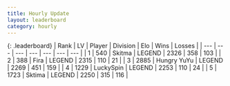 ```yaml
---
title: Hourly Update
layout: leaderboard
category: hourly
---
```


{: .leaderboard}
| Rank | LV | Player | Division | Elo | Wins | Losses |
| --- | --- | --- | --- | --- | --- | --- |
| <span data-change="0">1</span> | 540 | <span title="ID: 402846">Skitma</span> | LEGEND | <span data-change="0">2326</span> | <span data-change="0">358</span> | <span data-change="0">103</span> |
| <span data-change="0">2</span> | 388 | <span title="ID: 418447">Fira</span> | LEGEND | <span data-change="19">2315</span> | <span data-change="6">110</span> | <span data-change="0">21</span> |
| <span data-change="0">3</span> | 2885 | <span title="ID: 164871">Hungry YuYu</span> | LEGEND | <span data-change="0">2269</span> | <span data-change="0">451</span> | <span data-change="0">159</span> |
| <span data-change="0">4</span> | 1229 | <span title="ID: 498412">LuckySpin</span> | LEGEND | <span data-change="0">2253</span> | <span data-change="0">110</span> | <span data-change="0">24</span> |
| <span data-change="0">5</span> | 1723 | <span title="ID: 353063">Sktima</span> | LEGEND | <span data-change="0">2250</span> | <span data-change="0">315</span> | <span data-change="0">116</span> |
